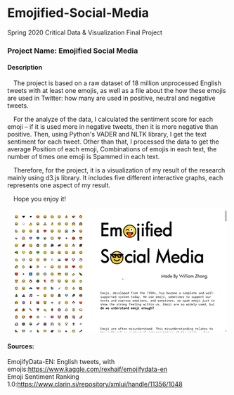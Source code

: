 # Emojified-Social-Media  
Spring 2020 Critical Data &amp; Visualization Final Project  

### Project Name: Emojified Social Media  

#### Description  
&emsp;The project is based on a raw dataset of 18 million unprocessed English tweets with at least one emojis, as well as a file about the how these emojis are used in Twitter: how many are used in positive, neutral and negative tweets.  

&emsp;For the analyze of the data, I calculated the sentiment score for each emoji – if it is used more in negative tweets, then it is more negative than positive. Then, using Python's VADER and NLTK library, I get the text sentiment for each tweet. Other than that, I processed the data to get the average Position of each emoji, Combinations of emojis in each text, the number of times one emoji is Spammed in each text.  

&emsp;Therefore, for the project, it is a visualization of my result of the research mainly using d3.js library. It includes five different interactive graphs, each represents one aspect of my result.  

&emsp;Hope you enjoy it!  

![GIF DEMO](pics/ESM.gif)

#### Sources:  
EmojifyData-EN: English tweets, with emojis:https://www.kaggle.com/rexhaif/emojifydata-en  
Emoji Sentiment Ranking 1.0:https://www.clarin.si/repository/xmlui/handle/11356/1048  
